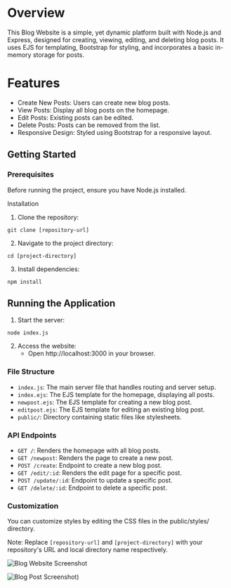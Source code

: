 # Overview
This Blog Website is a simple, yet dynamic platform built with Node.js and Express, designed for creating, viewing, editing, and deleting blog posts. It uses EJS for templating, Bootstrap for styling, and incorporates a basic in-memory storage for posts.

# Features
- Create New Posts: Users can create new blog posts.
- View Posts: Display all blog posts on the homepage.
- Edit Posts: Existing posts can be edited.
- Delete Posts: Posts can be removed from the list.
- Responsive Design: Styled using Bootstrap for a responsive layout.
## Getting Started
### Prerequisites
Before running the project, ensure you have Node.js installed.

Installation
1. Clone the repository:

`git clone [repository-url]`

2. Navigate to the project directory:

`cd [project-directory]`

3. Install dependencies:

`npm install`

## Running the Application

1. Start the server:

`node index.js`

2. Access the website:
    - Open http://localhost:3000 in your browser.

### File Structure
- `index.js`: The main server file that handles routing and server setup.
- `index.ejs`: The EJS template for the homepage, displaying all posts.
- `newpost.ejs`: The EJS template for creating a new blog post.
- `editpost.ejs`: The EJS template for editing an existing blog post.
- `public/`: Directory containing static files like stylesheets.
### API Endpoints
- `GET /`: Renders the homepage with all blog posts.
- `GET /newpost`: Renders the page to create a new post.
- `POST /create`: Endpoint to create a new blog post.
- `GET /edit/:id`: Renders the edit page for a specific post.
- `POST /update/:id`: Endpoint to update a specific post.
- `GET /delete/:id`: Endpoint to delete a specific post.

### Customization
You can customize styles by editing the CSS files in the public/styles/ directory.

Note: Replace `[repository-url]` and `[project-directory]` with your repository's URL and local directory name respectively.

![Blog Website Screenshot](https://i.imgur.com/MIi4BpQ.png)

![Blog Post Screenshot](https://i.imgur.com/4PcoQUe.png))
